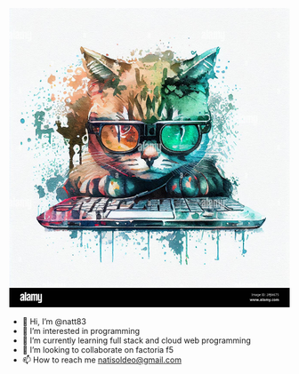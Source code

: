 ![gato programador](https://github.com/natt83/img-assests/blob/main/images/gatopc.jpg)
 - 👋 Hi, I’m @natt83
- 👀 I’m interested in programming
- 🌱 I’m currently learning full stack and cloud web programming
- 💞️ I’m looking to collaborate on factoria f5
- 📫 How to reach me natisoldeo@gmail.com

<!---
natt83/natt83 is a ✨ special ✨ repository because its `README.md` (this file) appears on your GitHub profile.
You can click the Preview link to take a look at your changes.
--->
